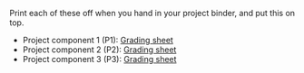 

Print each of these off when you hand in your project binder, and put this on top.

* Project component 1 (P1): [Grading sheet](Teaching/p1-grading-sheet.pdf)
* Project component 2 (P2): [Grading sheet](Teaching/p2-grading-sheet.pdf)
* Project component 3 (P3): [Grading sheet](Teaching/p3-grading-sheet.pdf)
